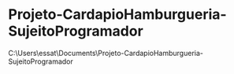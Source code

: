 # Projeto-CardapioHamburgueria-SujeitoProgramador
 C:\Users\essat\Documents\Projeto-CardapioHamburgueria-SujeitoProgramador
